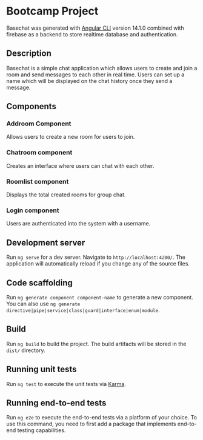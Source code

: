 # Bootcamp Project

Basechat was generated with [Angular CLI](https://github.com/angular/angular-cli) version 14.1.0 combined with firebase as a backend to store realtime database and authentication.

## Description
Basechat is a simple chat application which allows users to create and join a room and send messages to each other in real time. Users can set up a name which will be displayed on the chat history once they send a message.  

## Components

### Addroom Component 
Allows users to create a new room for users to join.

### Chatroom component
Creates an interface where users can chat with each other.

### Roomlist component
Displays the total created rooms for group chat.

### Login component
Users are authenticated into the system with a username.


## Development server

Run `ng serve` for a dev server. Navigate to `http://localhost:4200/`. The application will automatically reload if you change any of the source files.

## Code scaffolding

Run `ng generate component component-name` to generate a new component. You can also use `ng generate directive|pipe|service|class|guard|interface|enum|module`.

## Build

Run `ng build` to build the project. The build artifacts will be stored in the `dist/` directory.

## Running unit tests

Run `ng test` to execute the unit tests via [Karma](https://karma-runner.github.io).

## Running end-to-end tests

Run `ng e2e` to execute the end-to-end tests via a platform of your choice. To use this command, you need to first add a package that implements end-to-end testing capabilities.





